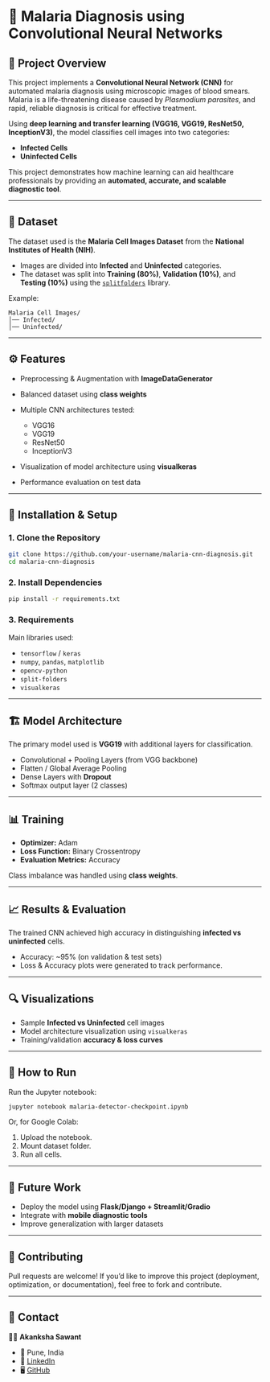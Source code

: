 # 🦠 Malaria Diagnosis using Convolutional Neural Networks

## 📌 Project Overview

This project implements a **Convolutional Neural Network (CNN)** for automated malaria diagnosis using microscopic images of blood smears. Malaria is a life-threatening disease caused by *Plasmodium parasites*, and rapid, reliable diagnosis is critical for effective treatment.

Using **deep learning and transfer learning (VGG16, VGG19, ResNet50, InceptionV3)**, the model classifies cell images into two categories:

* **Infected Cells**
* **Uninfected Cells**

This project demonstrates how machine learning can aid healthcare professionals by providing an **automated, accurate, and scalable diagnostic tool**.

---

## 📂 Dataset

The dataset used is the **Malaria Cell Images Dataset** from the **National Institutes of Health (NIH)**.

* Images are divided into **Infected** and **Uninfected** categories.
* The dataset was split into **Training (80%)**, **Validation (10%)**, and **Testing (10%)** using the [`splitfolders`](https://pypi.org/project/split-folders/) library.

Example:

```
Malaria Cell Images/
│── Infected/
│── Uninfected/
```

---

## ⚙️ Features

* Preprocessing & Augmentation with **ImageDataGenerator**
* Balanced dataset using **class weights**
* Multiple CNN architectures tested:

  * VGG16
  * VGG19
  * ResNet50
  * InceptionV3
* Visualization of model architecture using **visualkeras**
* Performance evaluation on test data

---

## 🚀 Installation & Setup

### 1. Clone the Repository

```bash
git clone https://github.com/your-username/malaria-cnn-diagnosis.git
cd malaria-cnn-diagnosis
```

### 2. Install Dependencies

```bash
pip install -r requirements.txt
```

### 3. Requirements

Main libraries used:

* `tensorflow` / `keras`
* `numpy`, `pandas`, `matplotlib`
* `opencv-python`
* `split-folders`
* `visualkeras`

---

## 🏗️ Model Architecture

The primary model used is **VGG19** with additional layers for classification.

* Convolutional + Pooling Layers (from VGG backbone)
* Flatten / Global Average Pooling
* Dense Layers with **Dropout**
* Softmax output layer (2 classes)

---

## 📊 Training

* **Optimizer:** Adam
* **Loss Function:** Binary Crossentropy
* **Evaluation Metrics:** Accuracy

Class imbalance was handled using **class weights**.

---

## 📈 Results & Evaluation

The trained CNN achieved high accuracy in distinguishing **infected vs uninfected** cells.

* Accuracy: \~95% (on validation & test sets)
* Loss & Accuracy plots were generated to track performance.

---

## 🔍 Visualizations

* Sample **Infected vs Uninfected** cell images
* Model architecture visualization using `visualkeras`
* Training/validation **accuracy & loss curves**

---

## 📜 How to Run

Run the Jupyter notebook:

```bash
jupyter notebook malaria-detector-checkpoint.ipynb
```

Or, for Google Colab:

1. Upload the notebook.
2. Mount dataset folder.
3. Run all cells.

---

## 📌 Future Work

* Deploy the model using **Flask/Django + Streamlit/Gradio**
* Integrate with **mobile diagnostic tools**
* Improve generalization with larger datasets

---

## 🤝 Contributing

Pull requests are welcome! If you’d like to improve this project (deployment, optimization, or documentation), feel free to fork and contribute.

---

## 📧 Contact

👩‍💻 **Akanksha Sawant**

* 📍 Pune, India
* 💼 [LinkedIn]([https://www.linkedin.com](https://www.linkedin.com/in/akanksha-sawant-29260226a/))
* 🖥️ [GitHub]([https://github.com/your-username](https://github.com/AkankshaASawant))
